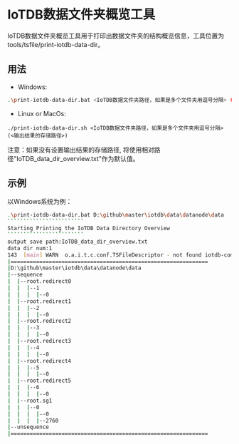 <!--

    Licensed to the Apache Software Foundation (ASF) under one
    or more contributor license agreements.  See the NOTICE file
    distributed with this work for additional information
    regarding copyright ownership.  The ASF licenses this file
    to you under the Apache License, Version 2.0 (the
    "License"); you may not use this file except in compliance
    with the License.  You may obtain a copy of the License at
    
        http://www.apache.org/licenses/LICENSE-2.0
    
    Unless required by applicable law or agreed to in writing,
    software distributed under the License is distributed on an
    "AS IS" BASIS, WITHOUT WARRANTIES OR CONDITIONS OF ANY
    KIND, either express or implied.  See the License for the
    specific language governing permissions and limitations
    under the License.

-->

# IoTDB数据文件夹概览工具

IoTDB数据文件夹概览工具用于打印出数据文件夹的结构概览信息，工具位置为 tools/tsfile/print-iotdb-data-dir。

## 用法

-   Windows:

```bash
.\print-iotdb-data-dir.bat <IoTDB数据文件夹路径，如果是多个文件夹用逗号分隔> (<输出结果的存储路径>) 
```

-   Linux or MacOs:

```shell
./print-iotdb-data-dir.sh <IoTDB数据文件夹路径，如果是多个文件夹用逗号分隔> (<输出结果的存储路径>)
```

注意：如果没有设置输出结果的存储路径, 将使用相对路径"IoTDB_data_dir_overview.txt"作为默认值。

## 示例

以Windows系统为例：

`````````````````````````bash
.\print-iotdb-data-dir.bat D:\github\master\iotdb\data\datanode\data
````````````````````````
Starting Printing the IoTDB Data Directory Overview
````````````````````````
output save path:IoTDB_data_dir_overview.txt
data dir num:1
143  [main] WARN  o.a.i.t.c.conf.TSFileDescriptor - not found iotdb-common.properties, use the default configs.
|==============================================================
|D:\github\master\iotdb\data\datanode\data
|--sequence
|  |--root.redirect0
|  |  |--1
|  |  |  |--0
|  |--root.redirect1
|  |  |--2
|  |  |  |--0
|  |--root.redirect2
|  |  |--3
|  |  |  |--0
|  |--root.redirect3
|  |  |--4
|  |  |  |--0
|  |--root.redirect4
|  |  |--5
|  |  |  |--0
|  |--root.redirect5
|  |  |--6
|  |  |  |--0
|  |--root.sg1
|  |  |--0
|  |  |  |--0
|  |  |  |--2760
|--unsequence
|==============================================================
`````````````````````````

